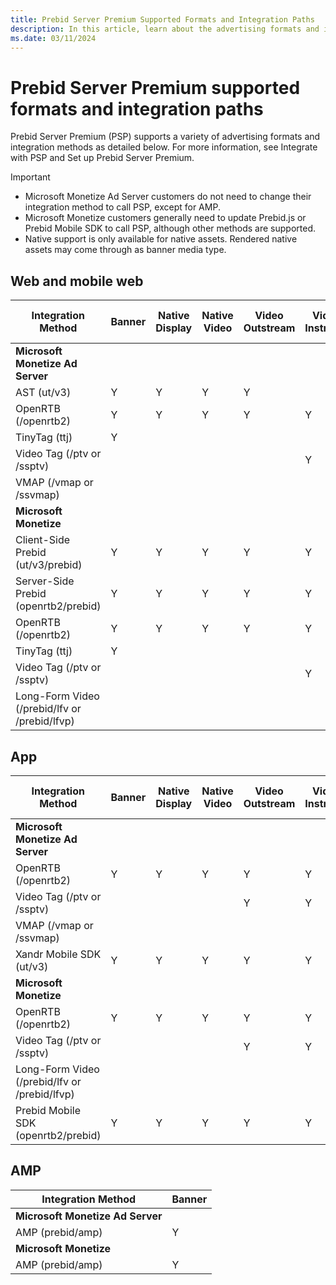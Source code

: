 ```yaml
---
title: Prebid Server Premium Supported Formats and Integration Paths
description: In this article, learn about the advertising formats and integration methods supported by Prebid Server Premium across devices.
ms.date: 03/11/2024
---
```


# Prebid Server Premium supported formats and integration paths

Prebid Server Premium (PSP) supports a variety of advertising formats and integration methods as detailed below. For more information, see Integrate with PSP and Set up Prebid Server Premium.

> [!IMPORTANT]
>
> - Microsoft Monetize Ad Server customers do not need to change their integration method to call PSP, except for AMP.
> - Microsoft Monetize customers generally need to update Prebid.js or Prebid Mobile SDK to call PSP, although other methods are supported.
> - Native support is only available for native assets. Rendered native assets may come through as banner media type.

## Web and mobile web

| Integration Method | Banner | Native Display | Native Video | Video Outstream | Video Instream | Long-Form Video |
|--|--|--|--|--|--|--|
| **Microsoft Monetize Ad Server** |  |  |  |  |  |  |
| AST (ut/v3) | Y | Y | Y | Y |  |  |
| OpenRTB (/openrtb2) | Y | Y | Y | Y | Y | Y |
| TinyTag (ttj) | Y |  |  |  |  |  |
| Video Tag (/ptv or /ssptv) |  |  |  |  | Y | Y |
| VMAP (/vmap or /ssvmap) |  |  |  |  |  | Y |
| **Microsoft Monetize** |  |  |  |  |  |  |
| Client-Side Prebid   (ut/v3/prebid) | Y | Y | Y | Y | Y |  |
| Server-Side Prebid   (openrtb2/prebid) | Y | Y | Y | Y | Y |  |
| OpenRTB (/openrtb2) | Y | Y | Y | Y | Y | Y |
| TinyTag (ttj) | Y |  |  |  |  |  |
| Video Tag (/ptv or /ssptv) |  |  |  |  | Y |  |
| Long-Form Video (/prebid/lfv   or /prebid/lfvp) |  |  |  |  |  | Y |

## App

| Integration   Method | Banner | Native Display | Native Video | Video Outstream | Video Instream | Long-Form Video |
|--|--|--|--|--|--|--|
| **Microsoft Monetize Ad Server** |  |  |  |  |  |  |
| OpenRTB (/openrtb2) | Y | Y | Y | Y | Y | Y |
| Video Tag (/ptv or /ssptv) |  |  |  | Y | Y | Y |
| VMAP (/vmap or /ssvmap) |  |  |  |  |  | Y |
| Xandr Mobile SDK (ut/v3) | Y | Y | Y | Y | Y |  |
| **Microsoft Monetize** |  |  |  |  |  |  |
| OpenRTB (/openrtb2) | Y | Y | Y | Y | Y |  |
| Video Tag (/ptv or /ssptv) |  |  |  | Y | Y |  |
| Long-Form Video (/prebid/lfv   or /prebid/lfvp) |  |  |  |  |  | Y |
| Prebid Mobile SDK   (openrtb2/prebid) | Y | Y | Y | Y | Y |  |

## AMP

| Integration   Method | Banner |
|--|--|
| **Microsoft Monetize Ad Server** |  |
| AMP (prebid/amp) | Y |
| **Microsoft Monetize** |  |
| AMP (prebid/amp) | Y |
